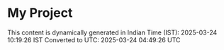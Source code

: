 # My Project

This content is dynamically generated in Indian Time (IST): 2025-03-24 10:19:26 IST
Converted to UTC: 2025-03-24 04:49:26 UTC
